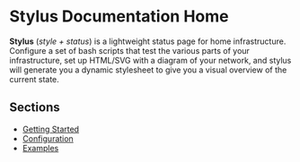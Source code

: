 # Stylus Documentation Home

**Stylus** (_style + status_) is a lightweight status page for home
infrastructure. Configure a set of bash scripts that test the various parts of
your infrastructure, set up HTML/SVG with a diagram of your network, and stylus
will generate you a dynamic stylesheet to give you a visual overview of the
current state.

## Sections

* [Getting Started](getting-started/overview.md)
* [Configuration](configuration/server/README.md)
* [Examples](examples/general/README.md)
